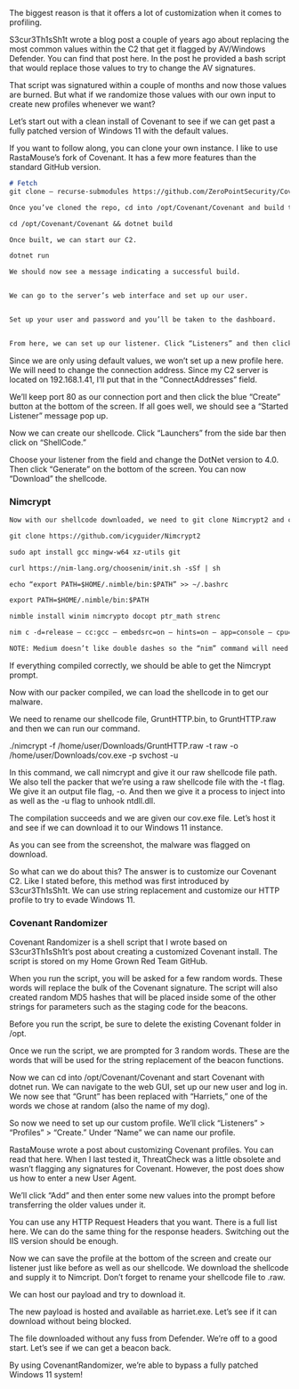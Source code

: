 
The biggest reason is that it offers a lot of customization when it comes to profiling.

S3cur3Th1sSh1t wrote a blog post a couple of years ago about replacing the most common values within the C2 that get it flagged by AV/Windows Defender. You can find that post here. In the post he provided a bash script that would replace those values to try to change the AV signatures.

That script was signatured within a couple of months and now those values are burned. But what if we randomize those values with our own input to create new profiles whenever we want?

Let’s start out with a clean install of Covenant to see if we can get past a fully patched version of Windows 11 with the default values.

If you want to follow along, you can clone your own instance. I like to use RastaMouse’s fork of Covenant. It has a few more features than the standard GitHub version.

```markdown
# Fetch
git clone — recurse-submodules https://github.com/ZeroPointSecurity/Covenant.git /opt/Covenant

Once you’ve cloned the repo, cd into /opt/Covenant/Covenant and build the solution.

cd /opt/Covenant/Covenant && dotnet build

Once built, we can start our C2.

dotnet run

We should now see a message indicating a successful build.


We can go to the server’s web interface and set up our user.


Set up your user and password and you’ll be taken to the dashboard.


From here, we can set up our listener. Click “Listeners” and then click “Create.”

```


Since we are only using default values, we won’t set up a new profile here. We will need to change the connection address. Since my C2 server is located on 192.168.1.41, I’ll put that in the “ConnectAddresses” field.


We’ll keep port 80 as our connection port and then click the blue “Create” button at the bottom of the screen. If all goes well, we should see a “Started Listener” message pop up.


Now we can create our shellcode. Click “Launchers” from the side bar then click on “ShellCode.”


Choose your listener from the field and change the DotNet version to 4.0. Then click “Generate” on the bottom of the screen. You can now “Download” the shellcode.

### Nimcrypt
```markdown
Now with our shellcode downloaded, we need to git clone Nimcrypt2 and compile it.

git clone https://github.com/icyguider/Nimcrypt2

sudo apt install gcc mingw-w64 xz-utils git

curl https://nim-lang.org/choosenim/init.sh -sSf | sh

echo “export PATH=$HOME/.nimble/bin:$PATH” >> ~/.bashrc

export PATH=$HOME/.nimble/bin:$PATH

nimble install winim nimcrypto docopt ptr_math strenc

nim c -d=release — cc:gcc — embedsrc=on — hints=on — app=console — cpu=amd64 — out=nimcrypt nimcrypt.nim

NOTE: Medium doesn’t like double dashes so the “nim” command will need to be edited for double dashes.
```

If everything compiled correctly, we should be able to get the Nimcrypt prompt.

Now with our packer compiled, we can load the shellcode in to get our malware.

We need to rename our shellcode file, GruntHTTP.bin, to GruntHTTP.raw and then we can run our command.

./nimcrypt -f /home/user/Downloads/GruntHTTP.raw -t raw -o /home/user/Downloads/cov.exe -p svchost -u

In this command, we call nimcrypt and give it our raw shellcode file path. We also tell the packer that we’re using a raw shellcode file with the -t flag. We give it an output file flag, -o. And then we give it a process to inject into as well as the -u flag to unhook ntdll.dll.

The compilation succeeds and we are given our cov.exe file. Let’s host it and see if we can download it to our Windows 11 instance.


As you can see from the screenshot, the malware was flagged on download.

So what can we do about this? The answer is to customize our Covenant C2. Like I stated before, this method was first introduced by S3cur3Th1sSh1t. We can use string replacement and customize our HTTP profile to try to evade Windows 11.

### Covenant Randomizer

Covenant Randomizer is a shell script that I wrote based on S3cur3Th1sSh1t’s post about creating a customized Covenant install. The script is stored on my Home Grown Red Team GitHub.

When you run the script, you will be asked for a few random words. These words will replace the bulk of the Covenant signature. The script will also created random MD5 hashes that will be placed inside some of the other strings for parameters such as the staging code for the beacons.

Before you run the script, be sure to delete the existing Covenant folder in /opt.

Once we run the script, we are prompted for 3 random words. These are the words that will be used for the string replacement of the beacon functions.

Now we can cd into /opt/Covenant/Covenant and start Covenant with dotnet run. We can navigate to the web GUI, set up our new user and log in. We now see that “Grunt” has been replaced with “Harriets,” one of the words we chose at random (also the name of my dog).

So now we need to set up our custom profile. We’ll click “Listeners” > “Profiles” > “Create.” Under “Name” we can name our profile.

RastaMouse wrote a post about customizing Covenant profiles. You can read that here. When I last tested it, ThreatCheck was a little obsolete and wasn’t flagging any signatures for Covenant. However, the post does show us how to enter a new User Agent.

We’ll click “Add” and then enter some new values into the prompt before transferring the older values under it.

You can use any HTTP Request Headers that you want. There is a full list here. We can do the same thing for the response headers. Switching out the IIS version should be enough.

Now we can save the profile at the bottom of the screen and create our listener just like before as well as our shellcode. We download the shellcode and supply it to Nimcript. Don’t forget to rename your shellcode file to .raw.

We can host our payload and try to download it.


The new payload is hosted and available as harriet.exe. Let’s see if it can download without being blocked.


The file downloaded without any fuss from Defender. We’re off to a good start. Let’s see if we can get a beacon back.

By using CovenantRandomizer, we’re able to bypass a fully patched Windows 11 system!